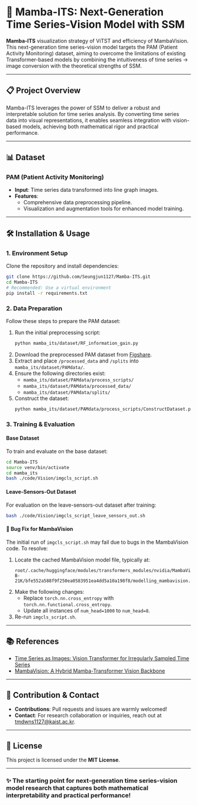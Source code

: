 # 🌟 Mamba-ITS: Next-Generation Time Series-Vision Model with SSM

**Mamba-ITS** visualization strategy of ViTST and efficiency of MambaVision. This next-generation time series-vision model targets the PAM (Patient Activity Monitoring) dataset, aiming to overcome the limitations of existing Transformer-based models by combining the intuitiveness of time series → image conversion with the theoretical strengths of SSM.

---

## 📋 Project Overview

Mamba-ITS leverages the power of SSM to deliver a robust and interpretable solution for time series analysis. By converting time series data into visual representations, it enables seamless integration with vision-based models, achieving both mathematical rigor and practical performance.

---

## 📊 Dataset

### PAM (Patient Activity Monitoring)
- **Input**: Time series data transformed into line graph images.
- **Features**:
  - Comprehensive data preprocessing pipeline.
  - Visualization and augmentation tools for enhanced model training.

---

## 🛠️ Installation & Usage

### 1. Environment Setup
Clone the repository and install dependencies:

```bash
git clone https://github.com/Seungjun1127/Mamba-ITS.git
cd Mamba-ITS
# Recommended: Use a virtual environment
pip install -r requirements.txt
```

### 2. Data Preparation
Follow these steps to prepare the PAM dataset:

1. Run the initial preprocessing script:
   ```bash
   python mamba_its/dataset/RF_information_gain.py
   ```
2. Download the preprocessed PAM dataset from [Figshare](https://figshare.com/articles/dataset/PAM_dataset_for_Raindrop/19514347/1?file=34683103).
3. Extract and place `/processed_data` and `/splits` into `mamba_its/dataset/PAMdata/`.
4. Ensure the following directories exist:
   - `mamba_its/dataset/PAMdata/process_scripts/`
   - `mamba_its/dataset/PAMdata/processed_data/`
   - `mamba_its/dataset/PAMdata/splits/`
5. Construct the dataset:
   ```bash
   python mamba_its/dataset/PAMdata/process_scripts/ConstructDataset.py
   ```

### 3. Training & Evaluation

#### Base Dataset
To train and evaluate on the base dataset:

```bash
cd Mamba-ITS
source venv/bin/activate
cd mamba_its
bash ./code/Vision/imgcls_script.sh
```

#### Leave-Sensors-Out Dataset
For evaluation on the leave-sensors-out dataset after training:

```bash
bash ./code/Vision/imgcls_script_leave_sensors_out.sh
```

#### 🐞 Bug Fix for MambaVision
The initial run of `imgcls_script.sh` may fail due to bugs in the MambaVision code. To resolve:

1. Locate the cached MambaVision model file, typically at:
   ```
   root/.cache/huggingface/modules/transformers_modules/nvidia/MambaVision-B-21K/bfe552a588f9f250ea0583951ea4dd5a10a198f8/modelling_mambavision.py
   ```
2. Make the following changes:
   - Replace `torch.nn.cross_entropy` with `torch.nn.functional.cross_entropy`.
   - Update all instances of `num_head=1000` to `num_head=8`.
3. Re-run `imgcls_script.sh`.

---

## 📚 References

- [Time Series as Images: Vision Transformer for Irregularly Sampled Time Series](https://arxiv.org/abs/2303.12799)
- [MambaVision: A Hybrid Mamba-Transformer Vision Backbone](https://arxiv.org/abs/2407.08083)

---

## 🤝 Contribution & Contact

- **Contributions**: Pull requests and issues are warmly welcomed!
- **Contact**: For research collaboration or inquiries, reach out at [tmdwns1127@kaist.ac.kr](mailto:tmdwns1127@kaist.ac.kr).

---

## 📜 License

This project is licensed under the **MIT License**.

---

### ✨ The starting point for next-generation time series-vision model research that captures both mathematical interpretability and practical performance!